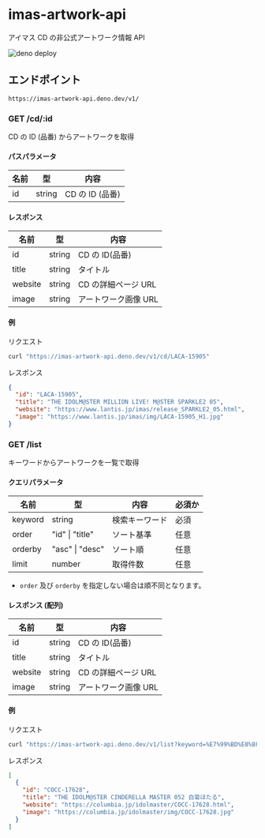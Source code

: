 # imas-artwork-api

アイマス CD の非公式アートワーク情報 API

![deno deploy](https://img.shields.io/badge/deno-deploy-green?logo=deno)

## エンドポイント

`https://imas-artwork-api.deno.dev/v1/`

### GET /cd/:id

CD の ID (品番) からアートワークを取得

#### パスパラメータ

| 名前 | 型     | 内容            |
| ---- | ------ | --------------- |
| id   | string | CD の ID (品番) |

#### レスポンス

| 名前    | 型     | 内容                 |
| ------- | ------ | -------------------- |
| id      | string | CD の ID(品番)       |
| title   | string | タイトル             |
| website | string | CD の詳細ページ URL  |
| image   | string | アートワーク画像 URL |

#### 例

リクエスト

```sh
curl "https://imas-artwork-api.deno.dev/v1/cd/LACA-15905"
```

レスポンス

```json
{
  "id": "LACA-15905",
  "title": "THE IDOLM@STER MILLION LIVE! M@STER SPARKLE2 05",
  "website": "https://www.lantis.jp/imas/release_SPARKLE2_05.html",
  "image": "https://www.lantis.jp/imas/img/LACA-15905_H1.jpg"
}
```

### GET /list

キーワードからアートワークを一覧で取得

#### クエリパラメータ

| 名前    | 型              | 内容           | 必須か |
| ------- | --------------- | -------------- | ------ |
| keyword | string          | 検索キーワード | 必須   |
| order   | "id" \| "title" | ソート基準     | 任意   |
| orderby | "asc" \| "desc" | ソート順       | 任意   |
| limit   | number          | 取得件数       | 任意   |

- `order` 及び `orderby` を指定しない場合は順不同となります。

#### レスポンス (配列)

| 名前    | 型     | 内容                 |
| ------- | ------ | -------------------- |
| id      | string | CD の ID(品番)       |
| title   | string | タイトル             |
| website | string | CD の詳細ページ URL  |
| image   | string | アートワーク画像 URL |

#### 例

リクエスト

```sh
curl "https://imas-artwork-api.deno.dev/v1/list?keyword=%E7%99%BD%E8%8F%8A%E3%81%BB%E3%81%9F%E3%82%8B&order=id&orderby=asc"
```

レスポンス

```json
[
  {
    "id": "COCC-17628",
    "title": "THE IDOLM@STER CINDERELLA MASTER 052 白菊ほたる",
    "website": "https://columbia.jp/idolmaster/COCC-17628.html",
    "image": "https://columbia.jp/idolmaster/img/COCC-17628.jpg"
  }
]
```
